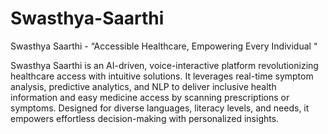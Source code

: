 # Swasthya-Saarthi
Swasthya Saarthi - “Accessible Healthcare, Empowering Every Individual “ 


Swasthya Saarthi is an AI-driven, voice-interactive platform revolutionizing healthcare access with intuitive solutions. It leverages real-time symptom analysis, predictive analytics, and NLP to deliver inclusive health information and easy medicine access by scanning prescriptions or symptoms. Designed for diverse languages, literacy levels, and needs, it empowers effortless decision-making with personalized insights.
